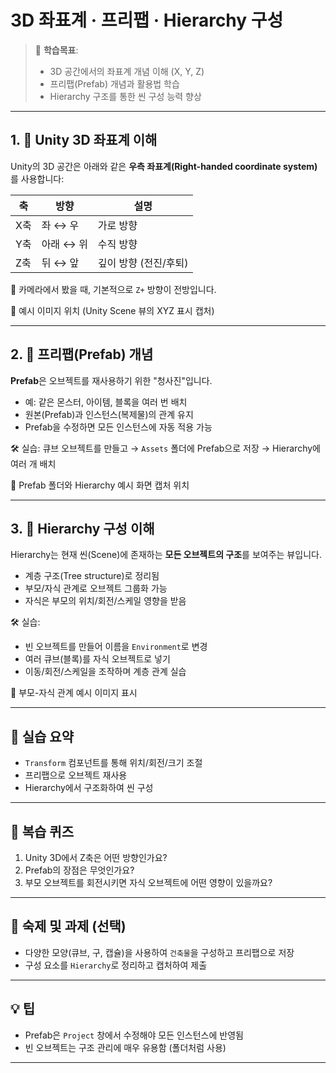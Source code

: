 # 3D 좌표계 · 프리팹 · Hierarchy 구성

> 🧩 **학습목표**:
> - 3D 공간에서의 좌표계 개념 이해 (X, Y, Z)
> - 프리팹(Prefab) 개념과 활용법 학습
> - Hierarchy 구조를 통한 씬 구성 능력 향상

---

## 1. 🧭 Unity 3D 좌표계 이해

Unity의 3D 공간은 아래와 같은 **우측 좌표계(Right-handed coordinate system)** 를 사용합니다:

| 축 | 방향 | 설명 |
|----|------|------|
| X축 | 좌 ↔ 우 | 가로 방향 |
| Y축 | 아래 ↔ 위 | 수직 방향 |
| Z축 | 뒤 ↔ 앞 | 깊이 방향 (전진/후퇴) |

📌 카메라에서 봤을 때, 기본적으로 `Z+` 방향이 전방입니다.

📸 예시 이미지 위치 (Unity Scene 뷰의 XYZ 표시 캡처)

---

## 2. 🧱 프리팹(Prefab) 개념

**Prefab**은 오브젝트를 재사용하기 위한 "청사진"입니다.

- 예: 같은 몬스터, 아이템, 블록을 여러 번 배치
- 원본(Prefab)과 인스턴스(복제물)의 관계 유지
- Prefab을 수정하면 모든 인스턴스에 자동 적용 가능

🛠 실습: 큐브 오브젝트를 만들고 → `Assets` 폴더에 Prefab으로 저장 → Hierarchy에 여러 개 배치

📸 Prefab 폴더와 Hierarchy 예시 화면 캡처 위치

---

## 3. 🧩 Hierarchy 구성 이해

Hierarchy는 현재 씬(Scene)에 존재하는 **모든 오브젝트의 구조**를 보여주는 뷰입니다.

- 계층 구조(Tree structure)로 정리됨
- 부모/자식 관계로 오브젝트 그룹화 가능
- 자식은 부모의 위치/회전/스케일 영향을 받음

🛠 실습:
- 빈 오브젝트를 만들어 이름을 `Environment`로 변경
- 여러 큐브(블록)를 자식 오브젝트로 넣기
- 이동/회전/스케일을 조작하며 계층 관계 실습

📸 부모-자식 관계 예시 이미지 표시

---

## 🔄 실습 요약

- `Transform` 컴포넌트를 통해 위치/회전/크기 조절
- 프리팹으로 오브젝트 재사용
- Hierarchy에서 구조화하여 씬 구성

---

## 🧠 복습 퀴즈

1. Unity 3D에서 Z축은 어떤 방향인가요?
2. Prefab의 장점은 무엇인가요?
3. 부모 오브젝트를 회전시키면 자식 오브젝트에 어떤 영향이 있을까요?

---

## 📝 숙제 및 과제 (선택)

- 다양한 모양(큐브, 구, 캡슐)을 사용하여 `건축물`을 구성하고 프리팹으로 저장
- 구성 요소를 `Hierarchy`로 정리하고 캡처하여 제출

---

## 💡 팁

- Prefab은 `Project` 창에서 수정해야 모든 인스턴스에 반영됨
- 빈 오브젝트는 구조 관리에 매우 유용함 (폴더처럼 사용)

---
